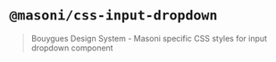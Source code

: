 # `@masoni/css-input-dropdown`

> Bouygues Design System - Masoni specific CSS styles for input dropdown component
